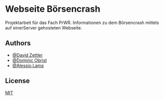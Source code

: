 # Webseite Börsencrash

Projektarbeit für das Fach PrWR. Informationen zu dem Börsencrash mittels auf einerServer gehosteten Webseite.


## Authors

- [@David Zettler](https://www.github.com/nxtdxve)
- [@Dominic Obrist](https://github.com/obristdominic)
- [@Alessio Lama](https://github.com/ArcadeFortune)


## License

[MIT](https://github.com/nxtdxve/Website-Projekt-PrWR/blob/main/LICENSE)

